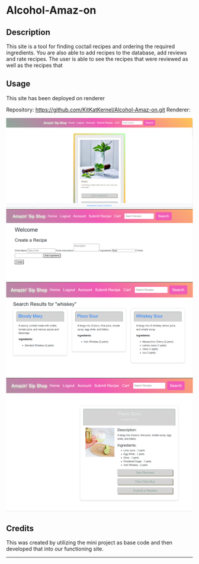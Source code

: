 # Alcohol-Amaz-on

## Description

This site is a tool for finding coctail recipes and ordering the required ingredients. You are also able to add recipes to the database, add reviews and rate recipes. The user is able to see the recipes that were reviewed as well as the recipes that 


## Usage

This site has been deployed on renderer 

Repository: https://github.com/KitKatKernel/Alcohol-Amaz-on.git
Renderer: 

![Website screenshot 1](assets/images/ASS_Screenshot1.PNG)
![Website screenshot 2](assets/images/Ass_Screenshot2.PNG)
![Website screenshot 3](assets/images/Ass_Screenshot3.PNG)
![Website screenshot 4](assets/images/Ass_Screenshot4.PNG)

## Credits

This was created by utilizing the mini project as base code and then developed that into our functioning site.



---
